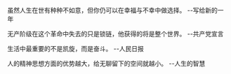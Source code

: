 虽然人生在世有种种不如意，但你仍可以在幸福与不幸中做选择。 --写给新的一年

无产阶级在这个革命中失去的只是锁链，他获得的将是整个世界。 --共产党宣言

生活中最重要的不是凯旋，而是奋斗。 --人民日报

人的精神思想方面的优势越大，给无聊留下的空间就越小。 --人生的智慧